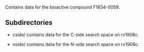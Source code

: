 Contains data for the bioactive compound F1834-0059.

## Subdirectories

- cside/ contains data for the C-side search space on rv1908c.

- nside/ contains data for the N-side search space on rv1908c.

